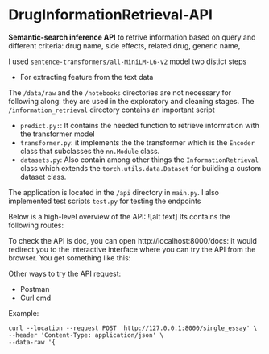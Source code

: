 # DrugInformationRetrieval-API
**Semantic-search inference API** to retrive information based on query and different criteria: drug name, side effects, related drug, generic name, 

I used `sentence-transformers/all-MiniLM-L6-v2` model two distict steps

* For extracting feature from the text data

The `/data/raw` and the `/notebooks` directories are not necessary for following along: they are used in the exploratory and cleaning stages.
The `/information_retrieval` directory contains an important script 
* `predict.py:`: It contains the needed function to retrieve information with the transformer model
* `transformer.py`: it implements the the transformer which is the `Encoder` class that subclasses the `nn.Module` class.
* `datasets.py`: Also contain among other things the `InformationRetrieval` class which extends the `torch.utils.data.Dataset` for building a custom dataset class.

The application is located in the `/api` directory in `main.py`. I also implemented test scripts `test.py` for testing the endpoints

Below is a high-level overview of the API:
![alt text] 
Its contains the following routes:




To check the API is doc, you can open http://localhost:8000/docs: 
it would redirect you to the interactive interface where you can try the API from the browser. 
You get something like this:


Other ways to try the API request:

* Postman
* Curl cmd


Example:
```
curl --location --request POST 'http://127.0.0.1:8000/single_essay' \
--header 'Content-Type: application/json' \
--data-raw '{